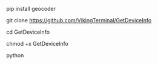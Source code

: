 pip install geocoder

git clone https://github.com/VikingTerminal/GetDeviceInfo

cd GetDeviceInfo

chmod +x GetDeviceInfo

python 